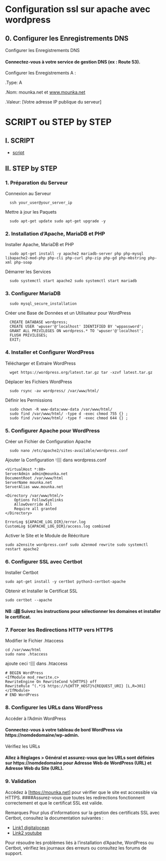 # Configuration ssl sur apache avec wordpress

## 0. Configurer les Enregistrements DNS
Configurer les Enregistrements DNS
#### Connectez-vous à votre service de gestion DNS (ex : Route 53).

Configurer les Enregistrements A :

.Type: A 

.Nom: mounka.net et www.mounka.net 

.Valeur: [Votre adresse IP publique du serveur] 

# SCRIPT ou STEP by STEP
## I. SCRIPT

- [script](https://github.com/OkalobeCloudOrg/ec2-wordpress-ssl/blob/main/script.sh)


## II. STEP by STEP
### 1. Préparation du Serveur

Connexion au Serveur
```
  ssh your_user@your_server_ip
```
Mettre à jour les Paquets
```
  sudo apt-get update sudo apt-get upgrade -y
```

### 2. Installation d’Apache, MariaDB et PHP

Installer Apache, MariaDB et PHP
```
  sudo apt-get install -y apache2 mariadb-server php php-mysql libapache2-mod-php php-cli php-curl php-zip php-gd php-mbstring php-xml php-soap
```
Démarrer les Services
```
  sudo systemctl start apache2 sudo systemctl start mariadb
```
### 3. Configurer MariaDB
```
  sudo mysql_secure_installation
```
Créer une Base de Données et un Utilisateur pour WordPress
```
  CREATE DATABASE wordpress; 
  CREATE USER 'wpuser'@'localhost' IDENTIFIED BY 'wppassword';   
  GRANT ALL PRIVILEGES ON wordpress.* TO 'wpuser'@'localhost';   
  FLUSH PRIVILEGES; 
  EXIT;
```
### 4. Installer et Configurer WordPress 
Télécharger et Extraire WordPress
```
  wget https://wordpress.org/latest.tar.gz tar -xzvf latest.tar.gz
```
Déplacer les Fichiers WordPress
```
  sudo rsync -av wordpress/ /var/www/html/
```
Définir les Permissions
```
  sudo chown -R www-data:www-data /var/www/html/
  sudo find /var/www/html/ -type d -exec chmod 755 {} ;
  sudo find /var/www/html/ -type f -exec chmod 644 {} ;
```
### 5. Configurer Apache pour WordPress
Créer un Fichier de Configuration Apache
```
  sudo nano /etc/apache2/sites-available/wordpress.conf
```
Ajouter la Configuration 👇🏽 dans wordpress.conf
```
<VirtualHost *:80> 
ServerAdmin admin@mounka.net 
DocumentRoot /var/www/html 
ServerName mounka.net 
ServerAlias www.mounka.net

<Directory /var/www/html/>
    Options FollowSymlinks
    AllowOverride All
    Require all granted
</Directory>

ErrorLog ${APACHE_LOG_DIR}/error.log
CustomLog ${APACHE_LOG_DIR}/access.log combined
```
Activer le Site et le Module de Réécriture
```
sudo a2ensite wordpress.conf sudo a2enmod rewrite sudo systemctl restart apache2
```
### 6. Configurer SSL avec Certbot
Installer Certbot
```
sudo apt-get install -y certbot python3-certbot-apache
```
Obtenir et Installer le Certificat SSL
```
sudo certbot --apache
```
#### NB :👆🏽 Suivez les instructions pour sélectionner les domaines et installer le certificat.

### 7. Forcer les Redirections HTTP vers HTTPS
Modifier le Fichier .htaccess
```
cd /var/www/html 
sudo nano .htaccess
```
ajoute ceci 👇🏽 dans .htaccess
```
# BEGIN WordPress
<IfModule mod_rewrite.c> 
RewriteEngine On RewriteCond %{HTTPS} off 
RewriteRule ^(.*)$ https://%{HTTP_HOST}%{REQUEST_URI} [L,R=301] </IfModule> 
# END WordPress
```

### 8. Configurer les URLs dans WordPress
Accéder à l’Admin WordPress
#### Connectez-vous à votre tableau de bord WordPress via https://nomdedomaine/wp-admin. 

Vérifiez les URLs
#### Allez à Réglages > Général et assurez-vous que les URLs sont définies sur https://nomdedomaine pour Adresse Web de WordPress (URL) et Adresse Web du Site (URL).


### 9. Validation 
Accédez à [https://mounka.net] pour vérifier que le site est accessible via HTTPS. 
####Assurez-vous que toutes les redirections fonctionnent correctement et que le certificat SSL est valide. 

Remarques Pour plus d’informations sur la gestion des certificats SSL avec Certbot, consultez la documentation suivantes :

- [Link1 digitalocean](https://www.digitalocean.com/community/tutorials/how-to-secure-apache-with-let-s-encrypt-on-ubuntu-20-04-fr)
- [Link2 youtube](https://youtu.be/8Uofkq718n8?si=49Qmbl8UtRHLUGeB)


Pour résoudre les problèmes liés à l’installation d’Apache, WordPress ou Certbot, vérifiez les journaux des erreurs ou consultez les forums de support.










